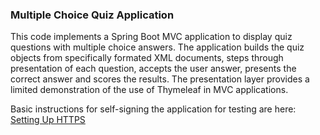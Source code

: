 ### Multiple Choice Quiz Application
This code implements a Spring Boot MVC application to display quiz questions with multiple 
choice answers.  The application builds the quiz objects from specifically formated XML documents, 
steps through presentation of each question, accepts the user answer, presents the correct answer and scores the results.
The presentation layer provides a limited demonstration of the use of Thymeleaf in MVC applications. 

Basic instructions for self-signing the application for testing are here: [Setting Up HTTPS](https://github.com/sttyerase/magdex/blob/main/Setting%20Up%20HTTPS.md)